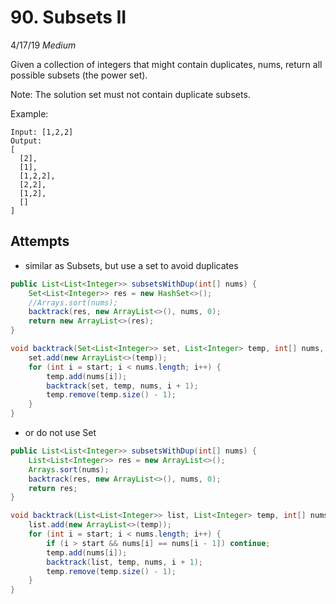 # 90. Subsets II
4/17/19
*Medium*

Given a collection of integers that might contain duplicates, nums, return all possible subsets (the power set).

Note: The solution set must not contain duplicate subsets.

Example:
```
Input: [1,2,2]
Output:
[
  [2],
  [1],
  [1,2,2],
  [2,2],
  [1,2],
  []
]
```

## Attempts
- similar as Subsets, but use a set to avoid duplicates
```Java
public List<List<Integer>> subsetsWithDup(int[] nums) {
    Set<List<Integer>> res = new HashSet<>();
    //Arrays.sort(nums);
    backtrack(res, new ArrayList<>(), nums, 0);
    return new ArrayList<>(res);
}

void backtrack(Set<List<Integer>> set, List<Integer> temp, int[] nums, int start) {
    set.add(new ArrayList<>(temp));
    for (int i = start; i < nums.length; i++) {
        temp.add(nums[i]);
        backtrack(set, temp, nums, i + 1);
        temp.remove(temp.size() - 1);
    }
}
```
- or do not use Set
```Java
public List<List<Integer>> subsetsWithDup(int[] nums) {
    List<List<Integer>> res = new ArrayList<>();
    Arrays.sort(nums);
    backtrack(res, new ArrayList<>(), nums, 0);
    return res;
}

void backtrack(List<List<Integer>> list, List<Integer> temp, int[] nums, int start) {
    list.add(new ArrayList<>(temp));
    for (int i = start; i < nums.length; i++) {
        if (i > start && nums[i] == nums[i - 1]) continue;
        temp.add(nums[i]);
        backtrack(list, temp, nums, i + 1);
        temp.remove(temp.size() - 1);
    }
}
```
